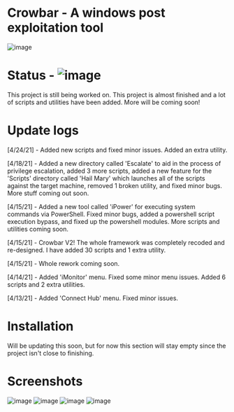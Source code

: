 # Crowbar - A windows post exploitation tool
![image](https://user-images.githubusercontent.com/78043996/115156390-0d8c6800-a052-11eb-9821-8cfd1f765114.png)
# Status - ![image](https://emojipedia-us.s3.dualstack.us-west-1.amazonaws.com/thumbs/72/microsoft/209/cross-mark_274c.png)
This project is still being worked on. This project is almost finished and a lot of scripts and utilities have been added.
More will be coming soon!
# Update logs
[4/24/21] - Added new scripts and fixed minor issues. Added an extra utility.

[4/18/21] - Added a new directory called 'Escalate' to aid in the process of privilege escalation, added 3 more scripts, added a new feature for the 'Scripts' directory called 'Hail Mary' which launches all of the scripts against the target machine, removed 1 broken utility, and fixed minor bugs. More stuff coming out soon.

[4/15/21] - Added a new tool called 'iPower' for executing system commands via PowerShell. Fixed minor bugs, added a powershell script execution bypass, and fixed up the powershell modules. More scripts and utilities coming soon.

[4/15/21] - Crowbar V2! The whole framework was completely recoded and re-designed. I have added 30 scripts and 1 extra utility.

[4/15/21] - Whole rework coming soon.

[4/14/21] - Added 'iMonitor' menu. Fixed some minor menu issues. Added 6 scripts and 2 extra utilities.

[4/13/21] - Added 'Connect Hub' menu. Fixed minor issues.
# Installation
Will be updating this soon, but for now this section will stay empty since the
project isn't close to finishing.
# Screenshots
![image](https://user-images.githubusercontent.com/78043996/115136358-49411680-9fed-11eb-8e67-fd712bbb53a1.png)
![image](https://user-images.githubusercontent.com/78043996/115136378-6e358980-9fed-11eb-9d6d-9d7ee7658f29.png)
![image](https://user-images.githubusercontent.com/78043996/115136399-7beb0f00-9fed-11eb-8102-fed1c37f16ee.png)
![image](https://user-images.githubusercontent.com/78043996/115136402-873e3a80-9fed-11eb-9335-e8bab44198f1.png)

